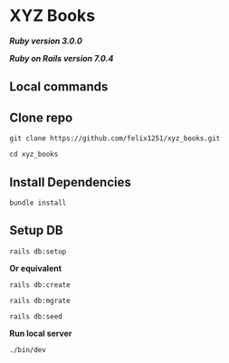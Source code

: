 # XYZ Books

***Ruby version 3.0.0***

***Ruby on Rails version 7.0.4***

## **Local commands**

## Clone repo
```
git clone https://github.com/felix1251/xyz_books.git
```
```
cd xyz_books
```
## Install Dependencies
```
bundle install
```
## **Setup DB**
```
rails db:setup
```
**Or equivalent**
```
rails db:create
```
```
rails db:mgrate
```
```
rails db:seed
```
**Run local server**
```
./bin/dev
```